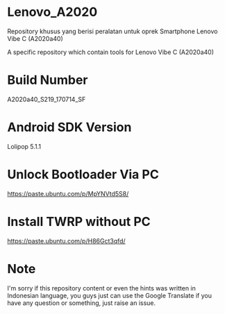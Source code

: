 # Lenovo_A2020
Repository khusus yang berisi peralatan untuk oprek Smartphone Lenovo Vibe C (A2020a40)

A specific repository which contain tools for Lenovo Vibe C (A2020a40)

# Build Number

A2020a40_S219_170714_SF

# Android SDK Version

Lolipop 5.1.1

# Unlock Bootloader Via PC

https://paste.ubuntu.com/p/MpYNVtd5S8/

# Install TWRP without PC

https://paste.ubuntu.com/p/H86Gct3qfd/

# Note

I'm sorry if this repository content or even the hints was written in Indonesian language, you guys just can use the Google Translate if you have any question or something, just raise an issue.

